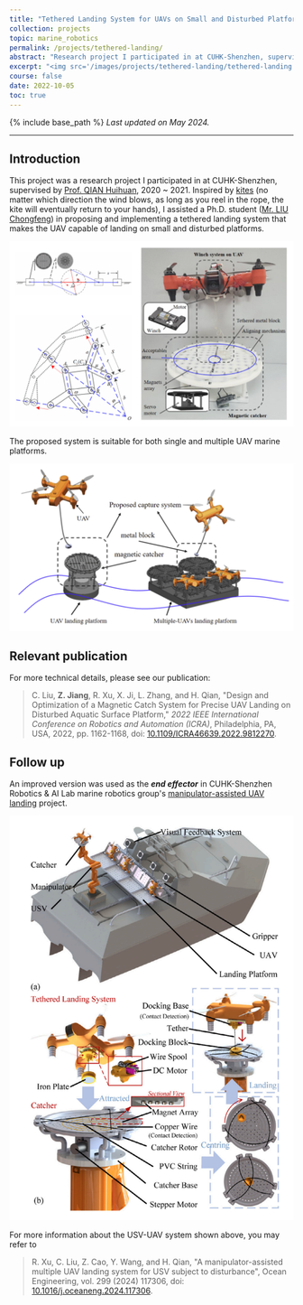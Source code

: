 ```yaml
---
title: "Tethered Landing System for UAVs on Small and Disturbed Platforms"
collection: projects
topic: marine_robotics
permalink: /projects/tethered-landing/
abstract: "Research project I participated in at CUHK-Shenzhen, supervised by <a href='https://sse.cuhk.edu.cn/en/faculty/qianhuihuan'>Prof. QIAN Huihuan</a>, 2020 ~ 2021. In this project, I assisted a Ph.D. student in proposing and implementing a tethered landing system that makes the UAV capable of landing on small and disturbed platforms." 
excerpt: "<img src='/images/projects/tethered-landing/tethered-landing.gif' width='700px'>"
course: false
date: 2022-10-05
toc: true
---
```


{% include base_path %}
*Last updated on May 2024.*

---

## Introduction

This project was a research project I participated in at CUHK-Shenzhen, supervised by <a href='https://sse.cuhk.edu.cn/en/faculty/qianhuihuan'>Prof. QIAN Huihuan</a>, 2020 ~ 2021. Inspired by [kites](https://en.wikipedia.org/wiki/Kite) (no matter which direction the wind blows, as long as you reel in the rope, the kite will eventually return to your hands), I assisted a Ph.D. student ([Mr. LIU Chongfeng](https://chongfengliu.github.io/)) in proposing and implementing a tethered landing system that makes the UAV capable of landing on small and disturbed platforms.

![system](/images/projects/tethered-landing/system.png)

The proposed system is suitable for both single and multiple UAV marine platforms. 

![platform](/images/projects/tethered-landing/platform.png)

## Relevant publication

For more technical details, please see our publication:
>C. Liu, **Z. Jiang**, R. Xu, X. Ji, L. Zhang, and H. Qian, "Design and Optimization of a Magnetic Catch System for Precise UAV Landing on Disturbed Aquatic Surface Platform," _2022 IEEE International Conference on Robotics and Automation (ICRA)_, Philadelphia, PA, USA, 2022, pp. 1162-1168, doi: [10.1109/ICRA46639.2022.9812270](https://doi.org/10.1109/ICRA46639.2022.9812270).

## Follow up
An improved version was used as the ***end effector*** in CUHK-Shenzhen Robotics & AI Lab marine robotics group's [manipulator-assisted UAV landing](/projects/floating-manipulator/) project. 

![usv](/images/projects/tethered-landing/usv.png)

For more information about the USV-UAV system shown above, you may refer to 
> R. Xu, C. Liu, Z. Cao, Y. Wang, and H. Qian, "A manipulator-assisted multiple UAV landing system for USV subject to disturbance", Ocean Engineering, vol. 299 (2024) 117306, doi: [10.1016/j.oceaneng.2024.117306](https://doi.org/10.1016/j.oceaneng.2024.117306).
